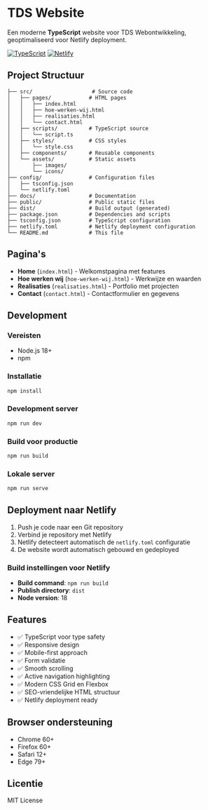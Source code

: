 # TDS Website

Een moderne **TypeScript** website voor TDS Webontwikkeling, geoptimaliseerd voor Netlify deployment.

[![TypeScript](https://img.shields.io/badge/TypeScript-007ACC?style=flat&logo=typescript&logoColor=white)](https://www.typescriptlang.org/)
[![Netlify](https://img.shields.io/badge/Netlify-00C7B7?style=flat&logo=netlify&logoColor=white)](https://www.netlify.com/)

## Project Structuur

```
├── src/                   # Source code
│   ├── pages/            # HTML pages
│   │   ├── index.html
│   │   ├── hoe-werken-wij.html
│   │   ├── realisaties.html
│   │   └── contact.html
│   ├── scripts/          # TypeScript source
│   │   └── script.ts
│   ├── styles/           # CSS styles
│   │   └── style.css
│   ├── components/       # Reusable components
│   └── assets/           # Static assets
│       ├── images/
│       └── icons/
├── config/               # Configuration files
│   ├── tsconfig.json
│   └── netlify.toml
├── docs/                 # Documentation
├── public/               # Public static files
├── dist/                 # Build output (generated)
├── package.json          # Dependencies and scripts
├── tsconfig.json         # TypeScript configuration
├── netlify.toml          # Netlify deployment configuration
└── README.md             # This file
```

## Pagina's

- **Home** (`index.html`) - Welkomstpagina met features
- **Hoe werken wij** (`hoe-werken-wij.html`) - Werkwijze en waarden
- **Realisaties** (`realisaties.html`) - Portfolio met projecten
- **Contact** (`contact.html`) - Contactformulier en gegevens

## Development

### Vereisten
- Node.js 18+
- npm

### Installatie
```bash
npm install
```

### Development server
```bash
npm run dev
```

### Build voor productie
```bash
npm run build
```

### Lokale server
```bash
npm run serve
```

## Deployment naar Netlify

1. Push je code naar een Git repository
2. Verbind je repository met Netlify
3. Netlify detecteert automatisch de `netlify.toml` configuratie
4. De website wordt automatisch gebouwd en gedeployed

### Build instellingen voor Netlify
- **Build command**: `npm run build`
- **Publish directory**: `dist`
- **Node version**: 18

## Features

- ✅ TypeScript voor type safety
- ✅ Responsive design
- ✅ Mobile-first approach
- ✅ Form validatie
- ✅ Smooth scrolling
- ✅ Active navigation highlighting
- ✅ Modern CSS Grid en Flexbox
- ✅ SEO-vriendelijke HTML structuur
- ✅ Netlify deployment ready

## Browser ondersteuning

- Chrome 60+
- Firefox 60+
- Safari 12+
- Edge 79+

## Licentie

MIT License
